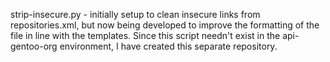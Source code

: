 strip-insecure.py - initially setup to clean insecure links from
repositories.xml, but now being developed to improve the formatting of
the file in line with the templates. Since this script needn't exist
in the api-gentoo-org environment, I have created this separate repository.
